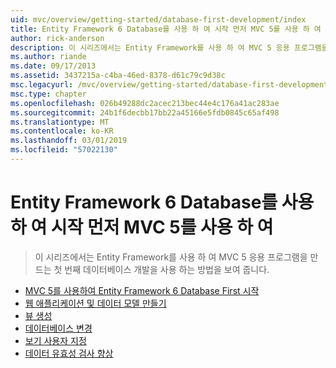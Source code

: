 ```yaml
---
uid: mvc/overview/getting-started/database-first-development/index
title: Entity Framework 6 Database를 사용 하 여 시작 먼저 MVC 5를 사용 하 여 | Microsoft Docs
author: rick-anderson
description: 이 시리즈에서는 Entity Framework를 사용 하 여 MVC 5 응용 프로그램을 만드는 첫 번째 데이터베이스 개발을 사용 하는 방법을 보여 줍니다.
ms.author: riande
ms.date: 09/17/2013
ms.assetid: 3437215a-c4ba-46ed-8378-d61c79c9d38c
msc.legacyurl: /mvc/overview/getting-started/database-first-development
msc.type: chapter
ms.openlocfilehash: 026b49288dc2acec213bec44e4c176a41ac283ae
ms.sourcegitcommit: 24b1f6decbb17bb22a45166e5fdb0845c65af498
ms.translationtype: MT
ms.contentlocale: ko-KR
ms.lasthandoff: 03/01/2019
ms.locfileid: "57022130"
---
```

<a name="getting-started-with-entity-framework-6-database-first-using-mvc-5"></a>Entity Framework 6 Database를 사용 하 여 시작 먼저 MVC 5를 사용 하 여
====================
> 이 시리즈에서는 Entity Framework를 사용 하 여 MVC 5 응용 프로그램을 만드는 첫 번째 데이터베이스 개발을 사용 하는 방법을 보여 줍니다.


- [MVC 5를 사용하여 Entity Framework 6 Database First 시작](setting-up-database.md)
- [웹 애플리케이션 및 데이터 모델 만들기](creating-the-web-application.md)
- [뷰 생성](generating-views.md)
- [데이터베이스 변경](changing-the-database.md)
- [보기 사용자 지정](customizing-a-view.md)
- [데이터 유효성 검사 향상](enhancing-data-validation.md)
